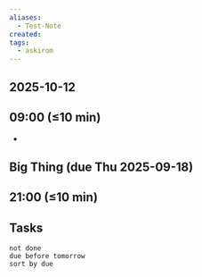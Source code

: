 ```yaml
---
aliases:
  - Test-Note
created:
tags:
  - askirom
---
```

## 2025-10-12
## 09:00 (≤10 min)
- 

## Big Thing (due Thu 2025-09-18)



## 21:00 (≤10 min)



## Tasks
```tasks
not done
due before tomorrow
sort by due
```
